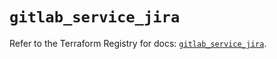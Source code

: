 # `gitlab_service_jira`

Refer to the Terraform Registry for docs: [`gitlab_service_jira`](https://registry.terraform.io/providers/gitlabhq/gitlab/17.4.0/docs/resources/service_jira).
